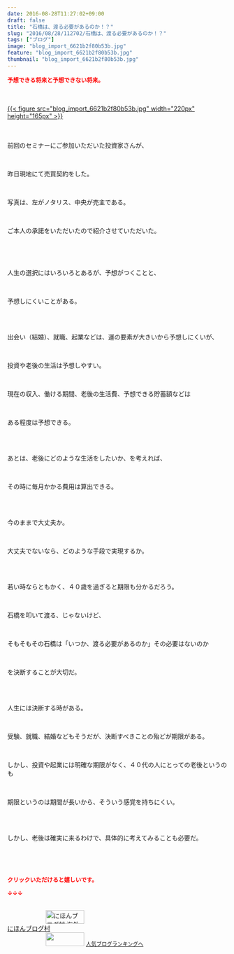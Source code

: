 ```yaml
---
date: 2016-08-28T11:27:02+09:00
draft: false
title: "石橋は、渡る必要があるのか！？"
slug: "2016/08/28/112702/石橋は、渡る必要があるのか！？"
tags: ["ブログ"]
image: "blog_import_6621b2f80b53b.jpg"
feature: "blog_import_6621b2f80b53b.jpg"
thumbnail: "blog_import_6621b2f80b53b.jpg"
---
```

<p><font color="#ff0000" size="2"><strong>予想できる将来と予想できない将来。</strong></font></p><br/><br/><a href="blog_import_6621b2f95f131.jpg">{{< figure src="blog_import_6621b2f80b53b.jpg" width="220px" height="165px" >}}</a><br/><br/><br/><p>前回のセミナーにご参加いただいた投資家さんが、<br/></p><br/><p>昨日現地にて売買契約をした。</p><br/><p>写真は、左がノタリス、中央が売主である。</p><br/><p>ご本人の承諾をいただいたので紹介させていただいた。</p><p><br/></p><br/><p>人生の選択にはいろいろとあるが、予想がつくことと、</p><br/><p>予想しにくいことがある。</p><br/><br/><p>出会い（結婚）、就職、起業などは、運の要素が大きいから予想しにくいが、</p><br/><p>投資や老後の生活は予想しやすい。</p><br/><p>現在の収入、働ける期間、老後の生活費、予想できる貯蓄額などは</p><br/><p>ある程度は予想できる。</p><br/><br/><p>あとは、老後にどのような生活をしたいか、を考えれば、</p><br/><p>その時に毎月かかる費用は算出できる。</p><br/><br/><p>今のままで大丈夫か。</p><br/><p>大丈夫でないなら、どのような手段で実現するか。</p><br/><br/><p>若い時ならともかく、４０歳を過ぎると期限も分かるだろう。</p><br/><p>石橋を叩いて渡る、じゃないけど、</p><br/><p>そもそもその石橋は「いつか、渡る必要があるのか」その必要はないのか</p><br/><p>を決断することが大切だ。</p><br/><br/><p>人生には決断する時がある。</p><br/><p>受験、就職、結婚などもそうだが、決断すべきことの殆どが期限がある。</p><br/><p>しかし、投資や起業には明確な期限がなく、４０代の人にとっての老後というのも</p><br/><p>期限というのは期間が長いから、そういう感覚を持ちにくい。</p><br/><br/><p>しかし、老後は確実に来るわけで、具体的に考えてみることも必要だ。</p><br/><p><br/></p><p><font color="#ff0000" size="2"><strong>クリックいただけると嬉しいです。<br/></strong></font></p><p><font color="#ff0000" size="2"><strong>↓↓↓</strong></font></p><p><br/><a href="ranking.html?p_cid=01260127" target="_blank"><img border="0" alt="にほんブログ村 海外生活ブログ バリ島情報へ" src="data:image/svg+xml;charset=utf-8,%3Csvg%20xmlns%3D%22http%3A%2F%2Fwww.w3.org%2F2000%2Fsvg%22%20title%3D%22Placeholder%20for%20Images%22%20role%3D%22presentation%22%20viewBox%3D%220%200%2088%2031%22%20%2F%3E" width="88" height="31" data-src="https://img-proxy.blog-video.jp/images?url=http%3A%2F%2Foverseas.blogmura.com%2Fbali%2Fimg%2Fbali88_31.gif" style="aspect-ratio: auto 88 / 31;"/><noscript><img border="0" alt="にほんブログ村 海外生活ブログ バリ島情報へ" src="https://img-proxy.blog-video.jp/images?url=http%3A%2F%2Foverseas.blogmura.com%2Fbali%2Fimg%2Fbali88_31.gif" width="88" height="31"></noscript></a><br/><a href="ranking.html?p_cid=01260127" target="_blank">にほんブログ村</a> <br/><a title="人気ブログランキングへ" href="link.php?1804582"><img border="0" src="data:image/svg+xml;charset=utf-8,%3Csvg%20xmlns%3D%22http%3A%2F%2Fwww.w3.org%2F2000%2Fsvg%22%20title%3D%22Placeholder%20for%20Images%22%20role%3D%22presentation%22%20viewBox%3D%220%200%2088%2031%22%20%2F%3E" width="88" height="31" data-src="https://blog.with2.net/img/banner/banner_22.gif" style="aspect-ratio: auto 88 / 31;"/><noscript><img border="0" src="https://blog.with2.net/img/banner/banner_22.gif" width="88" height="31"></noscript></a> <a style="FONT-SIZE: 12px" href="link.php?1804582">人気ブログランキングへ</a> </p>

